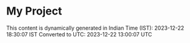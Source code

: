 # My Project

This content is dynamically generated in Indian Time (IST): 2023-12-22 18:30:07 IST
Converted to UTC: 2023-12-22 13:00:07 UTC
